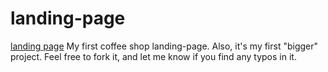 # landing-page

[landing page](https://peszabolcs.github.io/landing-page/)
My first coffee shop landing-page.
Also, it's my first "bigger" project. Feel free to fork it, and let me know if you find any typos in it.
